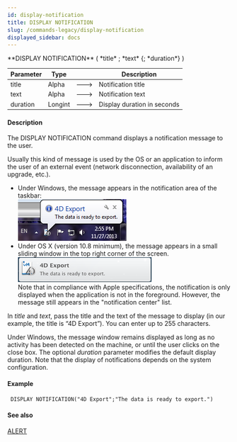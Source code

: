 ```yaml
---
id: display-notification
title: DISPLAY NOTIFICATION
slug: /commands-legacy/display-notification
displayed_sidebar: docs
---
```


<!--REF #_command_.DISPLAY NOTIFICATION.Syntax-->**DISPLAY NOTIFICATION** ( *title* ; *text* {; *duration*} )<!-- END REF-->
<!--REF #_command_.DISPLAY NOTIFICATION.Params-->
| Parameter | Type |  | Description |
| --- | --- | --- | --- |
| title | Alpha | &#x1F852; | Notification title |
| text | Alpha | &#x1F852; | Notification text |
| duration | Longint | &#x1F852; | Display duration in seconds |

<!-- END REF-->

#### Description 

<!--REF #_command_.DISPLAY NOTIFICATION.Summary-->The DISPLAY NOTIFICATION command displays a notification message to the user.<!-- END REF-->

Usually this kind of message is used by the OS or an application to inform the user of an external event (network disconnection, availability of an upgrade, etc.).

* Under Windows, the message appears in the notification area of the taskbar:  
![](../assets/en/commands/pict1206085.en.png)
* Under OS X (version 10.8 minimum), the message appears in a small sliding window in the top right corner of the screen.  
![](../assets/en/commands/pict1206031.en.png)  
Note that in compliance with Apple specifications, the notification is only displayed when the application is not in the foreground. However, the message still appears in the "notification center" list.

In *title* and *text*, pass the title and the text of the message to display (in our example, the title is “4D Export”). You can enter up to 255 characters. 

Under Windows, the message window remains displayed as long as no activity has been detected on the machine, or until the user clicks on the close box. The optional *duration* parameter modifies the default display duration. Note that the display of notifications depends on the system configuration. 

#### Example 

```4d
 DISPLAY NOTIFICATION("4D Export";"The data is ready to export.")
```

#### See also 

[ALERT](alert.md)  